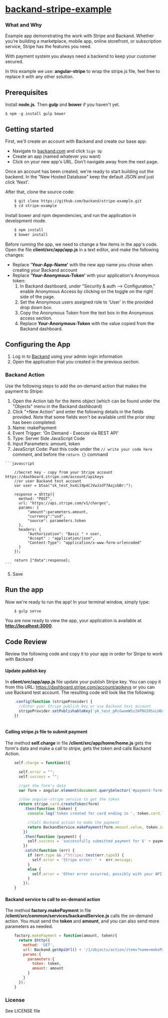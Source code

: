 # [backand-stripe-example](https://github.com/backand/stripe-example/)

### What and Why

Example app demonstrating the work with Stripe and Backand. Whether you’re building a marketplace, mobile app, online storefront, or subscription service, Stripe has the features you need.

With payment system you always need a backend to keep your customer secured.

In this example we use: **angular-stripe** to wrap the stripe.js file, feel free to replace it with any other solution.

## Prerequisites

Install **node.js**. Then **gulp** and **bower** if you haven't yet.

    $ npm -g install gulp bower
    
## Getting started

First, we'll create an account with Backand and create our base app:

* Navigate to [backand.com](https://www.backand.com/) and click `Sign Up`
* Create an app (named whatever you want)
* Click on your new app's URL. Don't navigate away from the next page.

Once an account has been created, we're ready to start building out the backend. In the "New Hosted Database" keep the default JSON and just click 'Next'.

After that, clone the source code: 

```bash
    $ git clone https://github.com/backand/stripe-example.git
    $ cd stripe-example
```
    
Install bower and npm dependencies, and run the application in development mode.

```bash
    $ npm install
    $ bower install
```

Before running the app, we need to change a few items in the app's code. Open the file **client/src/app/app.js** in a text editor, and make the following changes:

  * Replace **'Your-App-Name'** with the new app name you chose when creating your Backand account
  * Replace **'Your-Anonymous-Token'** with your application's Anonymous token:
    1. In Backand dashboard, under "Security & auth --> Configuration," enable Anonymous Access by clicking on the toggle on the right side of the page.
    2. Set the Anonymous users assigned role to 'User' in the provided drop down box.
    3. Copy the Anonymous Token from the text box in the Anonymous access section.
    4. Replace **Your-Anonymous-Token** with the value copied from the Backand dashboard.
  

## Configuring the App

1. Log in to [Backand](https://www.backand.com) using your admin login information
2. Open the application that you created in the previous section.

### Backand Action

Use the following steps to add the on-demand action that makes the payment to Stripe:

1. Open the Action tab for the items object (which can be found under the "Objects" menu in the Backand dashboard)
2. Click "+New Action" and enter the following details in the fields provided. Note that some fields won't be available until the prior step has been completed:
  1. Name: makePayment
  2. Event Trigger: 'On Demand - Execute via REST API'
  3. Type: Server Side JavaScript Code
  4. Input Parameters: amount, token
  5. JavaScript Code: Past this code under the `// write your code here` comment, and before the `return {}` command

    ```javascript
        
        //Secret key - copy from your Stripe account https://dashboard.stripe.com/account/apikeys
        //or user Backand test account
        var user = btoa("sk_test_hx4i19p4CJVwJzdf7AajsbBr:");
                
        response = $http({
          method: "POST",
          url: "https://api.stripe.com/v1/charges",
          params: {
              "amount":parameters.amount,
              "currency":"usd",
              "source": parameters.token
          },
          headers: {
              "Authorization": "Basic " + user,
              "Accept" : "application/json",
              "Content-Type": "application/x-www-form-urlencoded"
          }
        });
        
    	return {"data":response};
    ```

  5. Save
  
## Run the app
  
Now we're ready to run the app! In your terminal window, simply type:

```bash    
    $ gulp serve
```

You are now ready to view the app, your application is available at **[http://localhost:3000](http://localhost:3000)**.

  
## Code Review
Review the following code and copy it to your app in order for Stripe to work with Backand

#### Update publish key

In **client/src/app/app.js** file update your publish Stripe key. You can copy it from this URL: https://dashboard.stripe.com/account/apikeys or you can use Backand test account.
The resulting code will look like the following:

```javascript
    .config(function (stripeProvider) {
      //Enter your Stripe publish key or use Backand test account
      stripeProvider.setPublishableKey('pk_test_pRcGwomWSz2kP8GI0SxLH6ay');
    })
      
```

#### Calling stripe.js file to submit payment
The method **self.charge** in file **/client/src/app/home/home.js** gets the form's data and make a call to stripe, gets the token and calls Backand Action.

```javascript
    self.charge = function(){

      self.error = "";
      self.success = "";

      //get the form's data
      var form = angular.element(document.querySelector('#payment-form'))[0];

      //Use angular-stripe service to get the token
      return stripe.card.createToken(form)
        .then(function (token) {
          console.log('token created for card ending in ', token.card.last4);

          //Call Backand action to make the payment
          return BackandService.makePayment(form.amount.value, token.id )
        })
        .then(function (payment) {
          self.success = 'successfully submitted payment for $' + payment.data.data.amount/100;
        })
        .catch(function (err) {
          if (err.type && /^Stripe/.test(err.type)) {
            self.error = 'Stripe error: ' +  err.message;
          }
          else {
            self.error = 'Other error occurred, possibly with your API' + err.message;
          }
        });
    }
```

#### Backand service to call to on-demand action
The method **factory.makePayment** in file **/client/src/common/services/backandService.js** calls the on-demand action.
You must send the **token** and **amount**, and you can also send more parameters as needed.

```javascript
    factory.makePayment = function(amount, token){
      return $http({
        method: 'GET',
        url: Backand.getApiUrl() + '/1/objects/action/items?name=makePayment',
        params:{
          parameters:{
            token: token,
            amount: amount
          }
        }
      });
    }
```

### License

See LICENSE file
